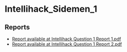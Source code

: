 # Intellihack_Sidemen_1

## Reports
- [Report available at Intellihack Question 1 Report 1.pdf](./Intellihack%20Question%201%20Report%201.pdf)  
- [Report available at Intellihack Question 1 Report 2.pdf](./Intellihack%20Question%201%20Report%202.pdf)  
